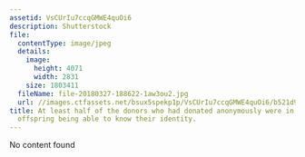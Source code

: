 ```yaml
---
assetid: VsCUrIu7ccqGMWE4quOi6
description: Shutterstock
file:
  contentType: image/jpeg
  details:
    image:
      height: 4071
      width: 2831
    size: 1803411
  fileName: file-20180327-188622-1aw3ou2.jpg
  url: //images.ctfassets.net/bsux5spekp1p/VsCUrIu7ccqGMWE4quOi6/b521d95c83b04ceb764d937cdf5cf3e5/file-20180327-188622-1aw3ou2.jpg
title: At least half of the donors who had donated anonymously were in favour of their
  offspring being able to know their identity.
---
```

No content found